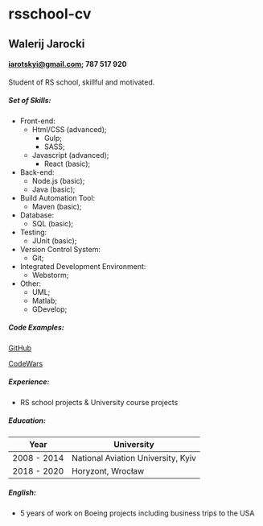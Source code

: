 # rsschool-cv
## Walerij Jarocki
#### iarotskyi@gmail.com; 787 517 920
Student of RS school, skillful and motivated.

##### Set of Skills:
* Front-end:
    * Html/CSS (advanced);
        * Gulp;
        * SASS;
    * Javascript (advanced);
        * React (basic);
* Back-end:
    * Node.js (basic);
    * Java (basic);
* Build Automation Tool:
    * Maven (basic);
* Database:
    * SQL (basic);
* Testing:
    * JUnit (basic);
* Version Control System:
    * Git;
* Integrated Development Environment:
    * Webstorm;
* Other:
    * UML;
    * Matlab;
    * GDevelop;
    
##### Code Examples:
[GitHub](https://github.com/Iarotskyi)

[CodeWars](https://www.codewars.com/users/Valero)

##### Experience:
* RS school projects & University course projects

##### Education:

Year | University
---|---
2008 - 2014 | National Aviation University, Kyiv
2018 - 2020 | Horyzont, Wrocław

##### English:
* 5 years of work on Boeing projects including business trips to the USA
    


